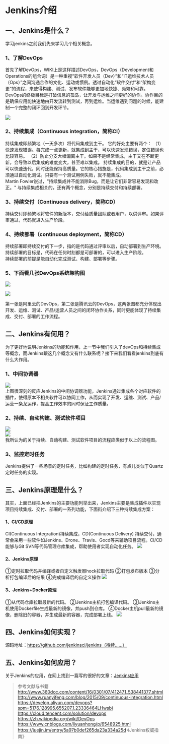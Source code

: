 # Jenkins介绍

## 一、Jenkins是什么？
学习jenkins之前我们先来学习几个相关概念。
### 1、了解DevOps
首先了解DevOps，WIKI上是这样描述DevOps，DevOps（Development和Operations的组合词）是一种重视“软件开发人员（Dev）”和“IT运维技术人员（Ops）”之间沟通合作的文化、运动或惯例。透过自动化“软件交付”和“架构变更”的流程，来使得构建、测试、发布软件能够更加地快捷、频繁和可靠。   
DevOps的终极目标是打破信息的孤岛，让开发与运维之间更好的协作。协作目的是确保应用能快速地由开发流转到测试，再到运维。当运维遇到问题的时候，能建制一个完整的闭环回到开发环节。

![](images/devops/devops-content.png)

### 2、持续集成（Continuous integration，简称CI）
持续集成即频繁地（一天多次）将代码集成到主干。
	它的好处主要有两个：
		（1）快速发现错误。每完成一点更新，就集成到主干，可以快速发现错误，定位错误也比较容易。
		（2）防止分支大幅偏离主干。如果不是经常集成，主干又在不断更新，会导致以后集成的难度变大，甚至难以集成。
持续集成的目的，就是让产品可以快速迭代，同时还能保持高质量。它的核心措施是，代码集成到主干之前，必须通过自动化测试。只要有一个测试用例失败，就不能集成。     
Martin Fowler说过，"持续集成并不能消除Bug，而是让它们非常容易发现和改正。" 与持续集成相关的，还有两个概念，分别是持续交付和持续部署。

### 3、持续交付（Continuous delivery，简称CD）
持续交付即频繁地将软件的新版本，交付给质量团队或者用户，以供评审。如果评审通过，代码就进入生产阶段。

### 4、持续部署（continuous deployment，简称CD）
持续部署即持续交付的下一步，指的是代码通过评审以后，自动部署到生产环境。   
持续部署的目标是，代码在任何时刻都是可部署的，可以进入生产阶段。    
持续部署的前提是能自动化完成测试、构建、部署等步骤。   

### 5、下面看几张DevOps系统架构图

![](images/devops/devops.png)    

![](images/devops/aliyun-devops.png)    
 
第一张是阿里云的DevOps，第二张是腾讯云的DevOps，这两张图都充分体现出开发、运维、测试、产品/运营人员之间的闭环协作关系，同时更能体现了持续集成、交付、部署的工作流程。
## 二、Jenkins有何用？
为了更好地说明Jenkins的功能和作用，上一节中我们引入了devOps和持续集成等概念，而Jenkins跟这几个概念又有什么联系呢？接下来我们看看jenkins到底有什么大作用。
### 1、中间协调器
![](images/jenkins/jenkins-0.png)    
上图很深刻的反应Jenkins的中间协调器功能，Jenkins通过集成各个对应软件的插件，使得原本不相关软件可以协同工作，从而实现了开发、运维、测试、产品/运营一条龙运作，提高工作效率的同时保证工作质量。

### 2、持续、自动构建、测试软件项目
![](images/jenkins/jenkins-1.png)    
![](images/jenkins/jenkins-2.png)    
我所认为的关于持续、自动构建、测试软件项目的流程应类似于以上的流程图。

### 3、监控定时任务
Jenkins提供了一些场景的定时任务，比如构建的定时任务，有点儿类似于Quartz定时任务的实现。

## 三、Jenkins原理是什么？
其实，上面已经把Jenkins的主要功能列举出来，Jenkins主要是集成插件以实现项目持续集成、交付、部署的一系列功能，下面街介绍下三种持续集成方案：
#### 1、CI/CD原理
CI(Continuous Integration)持续集成，CD(Continuous Delivery) 持续交付，通常会采用一些软件如Jenkins、Drone、Travis、Gocd等来辅助项目流程。CI/CD能够与Git SVN等代码管理仓库集成，帮助使用者实现自动化任务。
![](images/jenkins/jenkins-6.jpg)    

#### 2、Jenkins原理
①定时拉取代码并编译或者自定义触发器hock拉取代码
②打包发布版本
③分析打包编译后的结果
④完成编译后的自定义操作
![](images/jenkins/jenkins-7.jpg)    

#### 3、Jenkins+Docker原理
①从代码仓库拉取最新的代码。
②Jenkins主机打包编译代码。
③Jenkins主机使用Dockerfile生成最新的镜像，并push到仓库。
④Docker主机pull最新的镜像，删除旧的容器，并生成最新的容器，完成部署上线。
![](images/jenkins/jenkins-8.jpg)    

## 四、Jenkins如何实现？
源码地址：https://github.com/jenkinsci/jenkins（待续……）

## 五、Jenkins如何应用？
关于Jenkins的应用，在网上找到一篇写的很好的文章：[Jenkins应用](http://skyseraph.com/2016/07/18/Tools/Jenkins%20Gitlab%E6%8C%81%E7%BB%AD%E9%9B%86%E6%88%90%E6%89%93%E5%8C%85%E5%B9%B3%E5%8F%B0%E6%90%AD%E5%BB%BA/ "Jenkins应用")

> 参考文献与书籍
> http://www.360doc.com/content/16/0301/07/412471_538441377.shtml 
> http://www.ruanyifeng.com/blog/2015/09/continuous-integration.html
> https://develop.aliyun.com/devops?spm=5176.128995.655207.1.23336464LHwsbi
> https://cloud.tencent.com/solution/devops
> https://zh.wikipedia.org/wiki/DevOps
> https://www.cnblogs.com/liyuanhong/p/6548925.html
> https://juejin.im/entry/5a97b0def265da23a334a25d
> 《Jenkins权威指南》